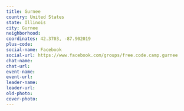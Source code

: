 ```yaml
---
title: Gurnee
country: United States
state: Illinois
city: Gurnee
neighborhood: 
coordinates: 42.3703, -87.902019
plus-code:
social-name: Facebook
social-url: https://www.facebook.com/groups/free.code.camp.gurnee
chat-name:
chat-url:
event-name:
event-url:
leader-name:
leader-url:
old-photo: 
cover-photo:
---
```

